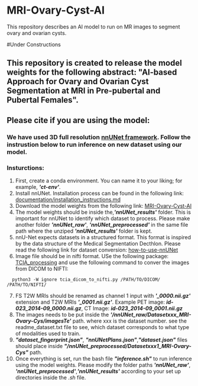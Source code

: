 # MRI-Ovary-Cyst-AI
This repository describes an AI model to run on MR images to segment ovary and ovarian cysts. 

#Under Constructions

## This repository is created to release the model weights for the following abstract: "AI-based Approach for Ovary and Ovarian Cyst Segmentation at  MRI in Pre-pubertal and Pubertal Females".
## Please cite if you are using the model: 
### 

### We have used 3D full resolution [nnUNet framework](https://www.nature.com/articles/s41592-020-01008-z). Follow the instrustion below to run inference on new dataset using our model.

### Insturctions: 
1. First, create a conda environment. You can name it to your liking; for example, ***'ct-env'***.
2. Install nnUNet. Installation process can be found in the following link: [documentation/installation_instructions.md](https://github.com/MIC-DKFZ/nnUNet/blob/master/documentation/installation_instructions.md)
3. Download the model weights from the following link: [MRI-Ovary-Cyst-AI](https://zenodo.org/records/15329885?token=eyJhbGciOiJIUzUxMiJ9.eyJpZCI6IjU5YzI0MjJkLWNkMDktNDE1ZS05Mjc0LTc3YjM2Y2EyMWM4OCIsImRhdGEiOnt9LCJyYW5kb20iOiIyM2M4MTU0NjRlZjg2NTkxZDQxOTQyNjIwMmZjZTM0NCJ9.ivvEtitWku8DaeJXeBRrlW4Vtmq1EINRcCcXXhKXBKDImgRiEDnQFCAro344ANAZB1zH09yW9neM44oF9-MhAg)
4. The model weights should be inside the,***'nnUNet_results'*** folder. This is important for nnUNet to identify which dataset to process. Please make another folder ***'nnUNet_raw'***, ***'nnUNet_preprocessed'*** in the same file path where the unziped ***'nnUNet_results'*** folder is kept. 
5. nnU-Net expects datasets in a structured format. This format is inspired by the data structure of the Medical Segmentation Decthlon. Please read the following link for dataset conversion: [how-to-use-nnUNet](https://github.com/MIC-DKFZ/nnUNet/blob/master/documentation/how_to_use_nnunet.md)
6. Image file should be in nifti format. USe the following package: [TCIA_processing](https://github.com/lab-midas/TCIA_processing) and use the following command to conver the images from DICOM to NIFTI:
  ````
    python3 -W ignore tcia_dicom_to_nifti.py /PATH/TO/DICOM/ /PATH/TO/NIFTI/
  ````
7.  FS T2W MRIs should be renamed as channel 1 input with ***'_0000.nii.gz'*** extension and T2W MRIs ***'_0001.nii.gz'***. Example PET image: ***id-023_2014-09_0000.nii.gz***, CT Image: ***id-023_2014-09_0001.nii.gz***
8. The images needs to be put inside the ***'/nnUNet_raw/Datasetxxx_MRI-Ovary-Cys/imagesTe'*** path. where xxx is the dataset number. see the readme_dataset.txt file to see, which dataset corresponds to what type of modalities used to train. 
9. ***"dataset_fingerprint.json"***, ***"nnUNetPlans.json"***,***"dataset.json"*** files should place inside ***"/nnUNet_preprocessed/Datasetxxx1_MRI-Ovary-Cys"*** path.    
10. Once everything is set, run the bash file ***"inference.sh"*** to run inference using the model weights. Please modify the folder paths ***'nnUNet_raw'***, ***'nnUNet_preprocessed'***,***'nnUNet_results'*** according to your set up directories inside the *.sh* file.

